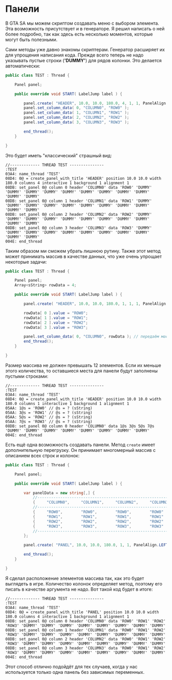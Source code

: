 # Панели

В GTA SA мы можем скриптом создавать меню с выбором элемента. Эта возможность присутствует и в генераторе. Я решил написать о ней более подробно, так как здесь есть несколько моментов, которые могут быть полезными.

Сами методы уже давно знакомы скриптерам. Генератор расширяет их для упрощения написания кода. Прежде всего теперь не надо указывать пустые строки (**'DUMMY'**) для рядов колонки. Это делается автоматически:

```csharp
public class TEST : Thread {

    Panel panel;

    public override void START( LabelJump label ) {

        panel.create( "HEADER", 10.0, 10.0, 180.0, 4, 1, 1, PanelAlign.LEFT );
        panel.set_column_data( 0, "COLUMN0", "ROW0" );
        panel.set_column_data( 1, "COLUMN1", "ROW1" );
        panel.set_column_data( 2, "COLUMN2", "ROW2" );
        panel.set_column_data( 3, "COLUMN3", "ROW3" );

        end_thread();
    }

}
```

Это будет иметь "классический" страшный вид:

```
//------------- THREAD TEST ---------------
:TEST
03A4: name_thread 'TEST'
08D4: 0@ = create_panel_with_title 'HEADER' position 10.0 10.0 width 180.0 columns 4 interactive 1 background 1 alignment 1
08DB: set_panel 0@ column 0 header 'COLUMN0' data 'ROW0' 'DUMMY' 'DUMMY' 'DUMMY' 'DUMMY' 'DUMMY' 'DUMMY' 'DUMMY' 'DUMMY' 'DUMMY' 'DUMMY' 'DUMMY' 
08DB: set_panel 0@ column 1 header 'COLUMN1' data 'ROW1' 'DUMMY' 'DUMMY' 'DUMMY' 'DUMMY' 'DUMMY' 'DUMMY' 'DUMMY' 'DUMMY' 'DUMMY' 'DUMMY' 'DUMMY' 
08DB: set_panel 0@ column 2 header 'COLUMN2' data 'ROW2' 'DUMMY' 'DUMMY' 'DUMMY' 'DUMMY' 'DUMMY' 'DUMMY' 'DUMMY' 'DUMMY' 'DUMMY' 'DUMMY' 'DUMMY' 
08DB: set_panel 0@ column 3 header 'COLUMN3' data 'ROW3' 'DUMMY' 'DUMMY' 'DUMMY' 'DUMMY' 'DUMMY' 'DUMMY' 'DUMMY' 'DUMMY' 'DUMMY' 'DUMMY' 'DUMMY' 
004E: end_thread
```

Таким образом ми сможем убрать лишнюю рутину. Также этот метод может принимать массив в качестве данных, что уже очень упрощает некоторые задачи:

```csharp
public class TEST : Thread {

    Panel panel;
    Array<sString> rowData = 4;

    public override void START( LabelJump label ) {

        panel.create( "HEADER", 10.0, 10.0, 180.0, 1, 1, 1, PanelAlign.LEFT );

        rowData[ 0 ].value = "ROW0";
        rowData[ 1 ].value = "ROW1";
        rowData[ 2 ].value = "ROW2";
        rowData[ 3 ].value = "ROW3";

        panel.set_column_data( 0, "COLUMN0", rowData ); // передаём массив качестве аргумента
        end_thread();
    }

}
```

Размер массива не должен превышать 12 элементов. Если их меньше этого количества, то оставшиеся места для панели будут заполнены пустыми строками:

```
//------------- THREAD TEST ---------------
:TEST
03A4: name_thread 'TEST'
08D4: 0@ = create_panel_with_title 'HEADER' position 10.0 10.0 width 180.0 columns 1 interactive 1 background 1 alignment 1
05AA: 1@s = 'ROW0' // @s = ? (sString)
05AA: 3@s = 'ROW1' // @s = ? (sString)
05AA: 5@s = 'ROW2' // @s = ? (sString)
05AA: 7@s = 'ROW3' // @s = ? (sString)
08DB: set_panel 0@ column 0 header 'COLUMN0' data 1@s 3@s 5@s 7@s 'DUMMY' 'DUMMY' 'DUMMY' 'DUMMY' 'DUMMY' 'DUMMY' 'DUMMY' 'DUMMY' 
004E: end_thread
```

Есть ещё одна возможность создавать панели. Метод `create` имеет дополнительную перегрузку. Он принимает многомерный массив с описанием всех строк и колонок:

```csharp
public class TEST : Thread {

    Panel panel;

    public override void START( LabelJump label ) {

        var panelData = new string[,] {
            //-------------------------------------------------------------
            {     "COLUMN0",     "COLUMN1",     "COLUMN2",     "COLUMN3"  },    // сначала указываем заголовки колонок
            //-------------------------------------------------------------
            {     "ROW0",        "ROW0",        "ROW0",        "ROW0"     },    // строка #0
            {     "ROW1",        "ROW1",        "ROW1",        "ROW1"     },    // строка #1
            {     "ROW2",        "ROW2",        "ROW2",        "ROW2"     },    // строка #2
            {     "ROW3",        "ROW3",        "ROW3",        "ROW3"     }     // строка #3
            //-------------------------------------------------------------
        };

        panel.create( "PANEL", 10.0, 10.0, 180.0, 1, 1, PanelAlign.LEFT, panelData );

        end_thread();
    }

}
```

Я сделал расположение элементов массива так, как это будет выглядеть в игре. Количество колонок определяет метод, поэтому его писать в качестве аргумента не надо. Вот такой код будет в итоге:

```
//------------- THREAD TEST ---------------
:TEST
03A4: name_thread 'TEST'
08D4: 0@ = create_panel_with_title 'PANEL' position 10.0 10.0 width 180.0 columns 4 interactive 1 background 1 alignment 1
08DB: set_panel 0@ column 0 header 'COLUMN0' data 'ROW0' 'ROW1' 'ROW2' 'ROW3' 'DUMMY' 'DUMMY' 'DUMMY' 'DUMMY' 'DUMMY' 'DUMMY' 'DUMMY' 'DUMMY' 
08DB: set_panel 0@ column 1 header 'COLUMN1' data 'ROW0' 'ROW1' 'ROW2' 'ROW3' 'DUMMY' 'DUMMY' 'DUMMY' 'DUMMY' 'DUMMY' 'DUMMY' 'DUMMY' 'DUMMY' 
08DB: set_panel 0@ column 2 header 'COLUMN2' data 'ROW0' 'ROW1' 'ROW2' 'ROW3' 'DUMMY' 'DUMMY' 'DUMMY' 'DUMMY' 'DUMMY' 'DUMMY' 'DUMMY' 'DUMMY' 
08DB: set_panel 0@ column 3 header 'COLUMN3' data 'ROW0' 'ROW1' 'ROW2' 'ROW3' 'DUMMY' 'DUMMY' 'DUMMY' 'DUMMY' 'DUMMY' 'DUMMY' 'DUMMY' 'DUMMY' 
004E: end_thread
```

Этот способ отлично подойдёт для тех случаев, когда у нас используется только одна панель без зависимых переменных.

